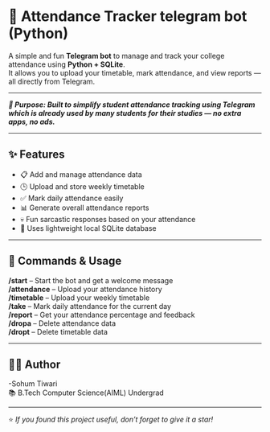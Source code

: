 # 📅 Attendance Tracker telegram bot (Python)

A simple and fun **Telegram bot** to manage and track your college attendance using **Python + SQLite**.  
It allows you to upload your timetable, mark attendance, and view reports — all directly from Telegram.

---

_**🎯 Purpose: Built to simplify student attendance tracking using Telegram which is already used by many students for their studies — no extra apps, no ads.**_

---

## ✨ Features

- 📋 Add and manage attendance data  
- 🕒 Upload and store weekly timetable  
- ✅ Mark daily attendance easily  
- 📊 Generate overall attendance reports  
- 💀 Fun sarcastic responses based on your attendance  
- 💾 Uses lightweight local SQLite database  

---

## 💬 Commands & Usage

**/start** – Start the bot and get a welcome message  
**/attendance** – Upload your attendance history  
**/timetable** – Upload your weekly timetable  
**/take** – Mark daily attendance for the current day  
**/report** – Get your attendance percentage and feedback  
**/dropa** – Delete attendance data  
**/dropt** – Delete timetable data  

---

## 👨‍💻 Author

-Sohum Tiwari  
📚 B.Tech Computer Science(AIML) Undergrad 

---

⭐ *If you found this project useful, don’t forget to give it a star!*


